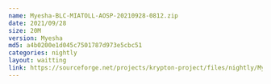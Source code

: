 ```yaml
---
name: Myesha-BLC-MIATOLL-AOSP-20210928-0812.zip
date: 2021/09/28
size: 20M
version: Myesha
md5: a4b0200e1d045c7501787d973e5cbc51
categories: nightly
layout: waitting
link: https://sourceforge.net/projects/krypton-project/files/nightly/Myesha-BLC-MIATOLL-AOSP-20210928-0812.zip
---
```

